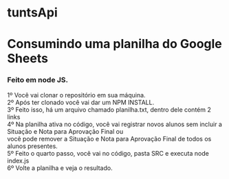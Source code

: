 # tuntsApi
**<h1>Consumindo uma planilha do Google Sheets</h1>**

<h3>Feito em node JS.</h3>

1º Você vai clonar o repositório em sua máquina. </br>
2º Após ter clonado você vai dar um NPM INSTALL. </br>
3º Feito isso, há um arquivo chamado planilha.txt, dentro dele contém 2 links </br>
4º Na planilha ativa no código, você vai registrar novos alunos sem incluir a Situação e Nota para Aprovação Final ou  
  você pode remover a Situação e Nota para Aprovação Final de todos os alunos presentes. </br>
5º Feito o quarto passo, você vai no código, pasta SRC e executa node index.js </br>
6º Volte a planilha e veja o resultado. </br>
